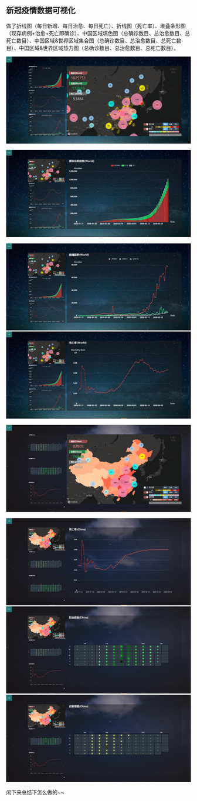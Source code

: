 ## 新冠疫情数据可视化

做了折线图（每日新增、每日治愈、每日死亡）、折线图（死亡率）、堆叠条形图（现存病例+治愈+死亡即确诊）、中国区域填色图（总确诊数目、总治愈数目、总死亡数目）、中国区域&世界区域集合图（总确诊数目、总治愈数目、总死亡数目）、中国区域&世界区域热力图（总确诊数目、总治愈数目、总死亡数目）。

![20200603175001](README.assets/20200603175001.png)

![20200603175011](README.assets/20200603175011.png)

![20200603175031](README.assets/20200603175031.png)![20200603175023](README.assets/20200603175023.png)

![20200603175049](README.assets/20200603175049.png)

![20200603175110](README.assets/20200603175110.png)![20200603175103](README.assets/20200603175103.png)![20200603175056](README.assets/20200603175056.png)

闲下来总结下怎么做的~~